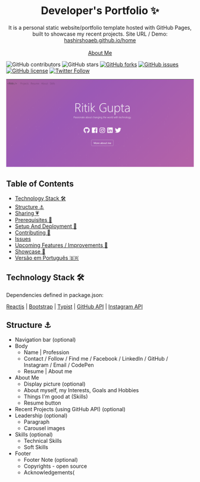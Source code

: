 <!-- PROJECT LOGO -->
<br />
<p align="center">
  <h1 align="center">Developer's Portfolio ✨</h1>

  <p align="center">
    It is a personal static website/portfolio template hosted with GitHub Pages, built to showcase my recent projects. Site URL / Demo: 
    <a href="https://hashirshoaeb.github.io/home">hashirshoaeb.github.io/home</a>
    <br />
    <br />
    <a href="https://ritikgupta2109.github.io">About Me</a>
  </p>
</p>

![GitHub contributors](https://img.shields.io/github/contributors/ritikgupta2109/Model_Portfolio_Template?color=ffcc66&style=for-the-badge)
![GitHub stars](https://img.shields.io/github/stars/ritikgupta2109/Model_Portfolio_Template?color=ffcc66&style=for-the-badge)
[![GitHub forks](https://img.shields.io/github/forks/ritikgupta2109/Model_Portfolio_Template?style=for-the-badge)](https://github.com/ritikgupta2109/Model_Portfolio_Template)
[![GitHub issues](https://img.shields.io/github/issues/ritikgupta2109/Model_Portfolio_Template?color=ffcc66&style=for-the-badge)](https://github.com/ritikgupta2109/Model_Portfolio_Template)
[![GitHub license](https://img.shields.io/github/license/ritikgupta2109/Model_Portfolio_Template?style=for-the-badge)](https://github.com/ritikgupta2109/Model_Portfolio_Template/blob/master/LICENSE)
[![Twitter Follow](https://img.shields.io/twitter/follow/ritikgupta2109?color=ffcc66&logo=twitter&logoColor=ffffff&style=for-the-badge)](https://twitter.com/ritikgupta2109)

[![Site preview](/public/social-image.png)](https://hashirshoaeb.github.io/home)

## Table of Contents

- [Technology Stack 🛠️](#technology-stack-)
- [Structure ⚓](#structure-)
- [Sharing 💗](#sharing-)
- [Prerequisites 🍪](#prerequisites-)
- [Setup And Deployment 🔧](#setup-and-deployment-)
- [Contributing 🙌](#contributing-)
- [Issues](#issues)
- [Upcoming Features / Improvements 🔗](#upcoming-features-/-improvements-)
- [Showcase 🚀](#showcase-)
- [Versão em Português :brazil:](#versao-em-portugues-)

## Technology Stack 🛠️

Dependencies defined in package.json:

[Reactjs](https://reactjs.org/)
| [Bootstrap](https://getbootstrap.com/)
| [Typist](https://github.com/jstejada/react-typist)
| [GitHub API](https://developer.github.com/v3/repos/)
| [Instagram API](https://www.instagram.com/developer/embedding/)

## Structure ⚓

- Navigation bar (optional)
- Body
  - Name | Profession
  - Contact / Follow / Find me / Facebook / LinkedIn / GitHub / Instagram / Email / CodePen
  - Resume | About me
- About Me
  - Display picture (optional)
  - About myself, my Interests, Goals and Hobbies
  - Things I'm good at (Skills)
  - Resume button
- Recent Projects (using GitHub API) (optional)
- Leadership (optional)
  - Paragraph
  - Carousel images
- Skills (optional)
  - Technical Skills
  - Soft Skills
- Footer
  - Footer Note (optional)
  - Copyrights - open source
  - Acknowledgements(

